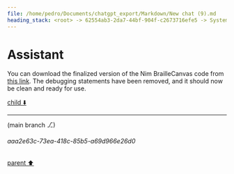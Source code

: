 ```yaml
---
file: /home/pedro/Documents/chatgpt_export/Markdown/New chat (9).md
heading_stack: <root> -> 62554ab3-2da7-44bf-904f-c2673716efe5 -> System -> 8d1d4b3c-44b1-4d04-96b3-550c080648bf -> System -> aaa24b13-f6aa-4dc9-860e-54f6ac6eea4e -> User -> f71aad2c-c170-4a64-8858-305c82518d98 -> Assistant -> 250514eb-8a60-408d-a6d4-f10333f29402 -> Tool -> 9dec960c-19d4-405f-bd56-76c7191a2b75 -> Assistant -> d30d6e7e-14cd-4e34-869d-a7993f5f3df2 -> Tool -> ef70ce7e-d235-4852-b0f4-4f4169b38653 -> Assistant -> f2385be4-7700-476e-8ea6-797a5813879a -> Tool -> f760029f-ba0a-45ac-aa6b-af62b52e9e25 -> Assistant -> a6533d90-0e2b-458e-87ec-d4d87d8e0c12 -> Assistant -> 8eccbbf6-52e2-4f7d-a6ca-b6ed3ce56644 -> Tool -> 3aa50e6b-dee1-489d-854e-d9f83ce1cae7 -> Assistant -> aaa29438-7719-492c-8768-88d0be83ed13 -> User -> ce115e2d-72e7-4e7d-8bfd-f6870442b902 -> Assistant -> 72038b2b-0138-4680-842f-4eb8c7c8ae44 -> Tool -> aaa25e37-97b9-4c3a-bb5c-30f81414dcaf -> User -> a70bc29a-c84c-4996-b2d6-32897163bc87 -> Assistant -> Braille Unicode Code Points -> Design -> 6f620879-e77c-48a2-9a11-b3fe101496db -> Assistant -> e2234903-f9d6-405c-b977-81910302362b -> Tool -> c30c6574-f794-4ea5-b1bc-0ae7313e5af5 -> Assistant -> aaa275a3-d771-4939-ad97-7c140c617bac -> User -> 9f215495-b8e7-4be0-aff8-a6ff702119c4 -> Assistant -> b5118a64-c1c9-4db2-affc-d600a9b45a2f -> Tool -> 7b79e669-153c-4877-a802-5bf908f9caf2 -> Assistant -> 73c7481f-3fa8-4931-8d5f-3fbda0300615 -> Assistant -> dca0236a-af13-4924-a2d0-80b4be68c6bc -> Tool -> ce82017c-978d-4164-bb50-353795a84b89 -> Assistant -> 76c2b5b2-3a85-4e94-92a1-05116ad22d0d -> Assistant -> cb88632d-4c9a-4606-ab68-f48a6adf0a41 -> Tool -> d1209f82-b415-422a-b783-46169e57f4ee -> Assistant -> 172c99cc-e9c6-473b-9411-ceae3d482dc6 -> Assistant -> 49a99e6a-9ee7-4132-ade4-2d035914ef94 -> Tool -> 93390dec-2190-4ffb-a9d3-4ce64ea0b903 -> Assistant -> f85fe6e6-89d2-4606-9467-40c2acf0b7a5 -> Assistant -> 2b4b6346-da71-46d2-868c-b444e560fa6a -> Tool -> cf23e02b-42db-4f11-b669-443dc8d2f2be -> Assistant -> aaa2b7ec-896f-41fd-865c-466505dfdced -> User -> f7d403c5-2b3e-43c1-ad25-ae3463e7a5cd -> Assistant -> 107a5925-b24b-4bd4-b848-fe0c2060bd37 -> Tool -> 73a3b895-f2fc-4cbd-abdd-752de68b0e43 -> Assistant -> aaa2805b-99cf-4f2c-b29a-cad4a58558c5 -> User -> 7966cc7a-fd10-4246-8aa5-317d5c8d3d57 -> Assistant -> 85caae64-501e-4eb3-83ad-e6eda0f461a0 -> Tool -> 7e419549-f771-4c8a-9e0d-bc39472f7157 -> Assistant -> aaa28228-4c77-4e11-ad12-d968fea2401c -> User -> a48b802d-7ff9-4449-89f4-2ff66d997f64 -> Assistant -> 86820a71-b357-4543-97ac-18851a405343 -> Assistant -> 9b8701c6-5705-4ab0-899d-429a4349f1e4 -> Tool -> b4d6ac2e-56b7-4b39-86fb-1b5ba79cf528 -> Assistant -> aaa287e2-a227-4e3a-b1bd-e7d9a60035e7 -> User -> c0eddc88-0e44-41a2-bcb7-63c734bc38b4 -> Assistant -> b2ce33b7-bcdc-431c-b727-d5afde1954fd -> Tool -> 2aab8b46-e631-409c-a3a1-df818044af94 -> Assistant -> aaa20d69-084d-4003-ba35-a9e03ae9000d -> User -> 42e16a95-6b7a-4ea9-91e6-624a61b6b5bd -> Assistant -> 2e951444-434c-43dc-b81c-39875a6f1618 -> Tool -> 56cafd5a-8d58-4f4d-b38e-0bceb166b772 -> Assistant -> aaa25bb4-043a-481f-9d7c-5e505f190819 -> User -> bdcf1d83-9f4a-4259-a1e2-96a3f7815dba -> Assistant -> f87c85c8-b22e-41d8-92e0-1c3e1d5b4ff4 -> Tool -> 38315672-4963-4f26-ab08-8f6a69faa81f -> Assistant -> aaa2bb72-c1e5-45f4-9683-0667c63e1137 -> User -> 989e642b-8cd2-4a44-93d7-37559f039df3 -> Assistant -> 448b3d50-8c40-4943-8e08-f8ffff047005 -> Assistant -> 4fb2fe40-b12d-44a1-bac3-db224f5b5824 -> Tool -> c12456a5-76d9-4ce9-9d68-25aa096595d6 -> Assistant -> aaa215e8-7b4c-41c3-9c73-aef6ca22615d -> User -> a5d5ae06-b48c-4213-bf05-08e61e1c613d -> Assistant -> e44e892a-1475-4b50-a60e-2fde67ac769e -> Tool -> 8c253e08-0433-4e8f-9335-1c13a098d819 -> Assistant -> aaa2ddb0-5701-4898-beff-18f8e0c60ce4 -> User -> 77fcdbe5-f376-4c15-94cb-22179ce653b9 -> Assistant -> aaa29cf6-035d-4a67-aafc-7e24775e4f85 -> User -> f292d63f-ae24-4be3-abf6-6492faef9b4b -> Assistant -> 4ced7e27-bf32-4a37-b804-b2bf0b86ab7c -> Tool -> 9453cc0b-3809-47ae-8581-34d308289d44 -> Assistant -> aaa27a4c-4561-4f7e-99d8-2486d241c954 -> User -> 100fc9e3-4ae9-44d2-a7a3-92e18b25622c -> Assistant -> cae00978-bd47-4daf-b1fb-1b5ea0721cd5 -> Tool -> 669ba918-74a5-4f42-8d0b-23f319910174 -> Assistant -> aaa2d227-d186-49b1-9a57-ba097103f1fa -> User -> ad7d02b2-f124-4d12-b5bb-67d51fb10384 -> Assistant -> 6393e24b-56fe-4422-96f3-89f1da6afd1d -> Tool -> 968f2e5a-ef91-4f0c-a1db-b9cc05db824e -> Assistant
---
```

# Assistant

You can download the finalized version of the Nim BrailleCanvas code from [this link](sandbox:/mnt/data/final_braille_canvas.nim). The debugging statements have been removed, and it should now be clean and ready for use.

[child ⬇️](#aaa2e63c-73ea-418c-85b5-a69d966e26d0)

---

(main branch ⎇)
###### aaa2e63c-73ea-418c-85b5-a69d966e26d0
[parent ⬆️](#968f2e5a-ef91-4f0c-a1db-b9cc05db824e)
